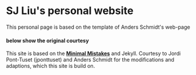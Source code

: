 # SJ Liu's personal website

This personal page is based on the template of Anders Schmidt's web-page

#### below show the original courtesy
This site is based on the **[Minimal Mistakes](http://mmistakes.github.io/minimal-mistakes)** and Jekyll. Courtesy to Jordi Pont-Tuset (jponttuset) and Anders Schmidt for the modifications and adaptions, which this site is build on.
